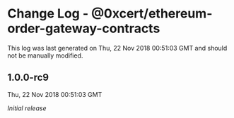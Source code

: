 # Change Log - @0xcert/ethereum-order-gateway-contracts

This log was last generated on Thu, 22 Nov 2018 00:51:03 GMT and should not be manually modified.

## 1.0.0-rc9
Thu, 22 Nov 2018 00:51:03 GMT

*Initial release*

